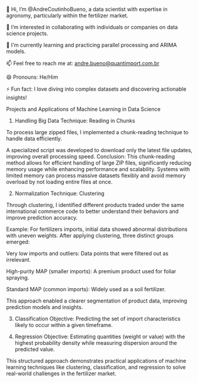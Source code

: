👋 Hi, I’m @AndreCoutinhoBueno, a data scientist with expertise in agronomy, particularly within the fertilizer market. 

👀 I’m interested in collaborating with individuals or companies on data science projects. 

🌱 I'm currently learning and practicing parallel processing and ARIMA models.

📫 Feel free to reach me at: andre.bueno@quantimport.com.br 

😄 Pronouns: He/Him 

⚡ Fun fact: I love diving into complex datasets and discovering actionable insights! 


Projects and Applications of Machine Learning in Data Science 
1. Handling Big Data 
Technique: Reading in Chunks 

To process large zipped files, I implemented a chunk-reading technique to handle data efficiently. 

A specialized script was developed to download only the latest file updates, improving overall processing speed. 
Conclusion:
This chunk-reading method allows for efficient handling of large ZIP files, significantly reducing memory usage while enhancing performance and scalability. Systems with limited memory can process massive datasets flexibly and avoid memory overload by not loading entire files at once. 

2. Normalization 
Technique: Clustering 

Through clustering, I identified different products traded under the same international commerce code to better understand their behaviors and improve prediction accuracy. 

Example: 
For fertilizers imports, initial data showed abnormal distributions with uneven weights. After applying clustering, three distinct groups emerged: 
 
Very low imports and outliers: Data points that were filtered out as irrelevant. 

High-purity MAP (smaller imports): A premium product used for foliar spraying.  

Standard MAP (common imports): Widely used as a soil fertilizer. 

This approach enabled a clearer segmentation of product data, improving prediction models and insights. 
 
3. Classification 
Objective: Predicting the set of import characteristics likely to occur within a given timeframe. 
 
4. Regression 
Objective: Estimating quantities (weight or value) with the highest probability density while measuring dispersion around the predicted value. 
 
This structured approach demonstrates practical applications of machine learning techniques like clustering, classification, and regression to solve real-world challenges in the fertilizer market. 
 

